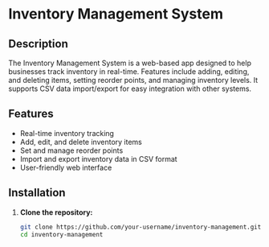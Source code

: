 # Inventory Management System

## Description

The Inventory Management System is a web-based app designed to help businesses track inventory in real-time. Features include adding, editing, and deleting items, setting reorder points, and managing inventory levels. It supports CSV data import/export for easy integration with other systems.

## Features

- Real-time inventory tracking
- Add, edit, and delete inventory items
- Set and manage reorder points
- Import and export inventory data in CSV format
- User-friendly web interface

## Installation

1. **Clone the repository:**

   ```bash
   git clone https://github.com/your-username/inventory-management.git
   cd inventory-management

